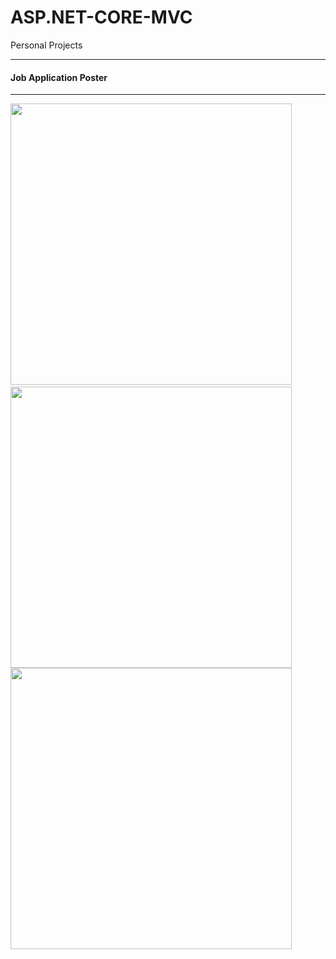 # ASP.NET-CORE-MVC
Personal Projects
<hr>
<h4>Job Application Poster</h4>
<hr>
<div><img src="Visual%20Algorithm/visual_Algorithm.JPG" width="450">	&nbsp;<img src="Visual%20Algorithm/visual_Algorithm2.JPG" width="450"></div>
<div><img src="Visual%20Algorithm/visual_Algorithm3.JPG" width="450"></div>
